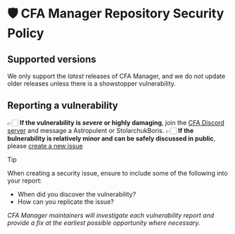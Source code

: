 # 🛡️ CFA Manager Repository Security Policy
## Supported versions
We only support the *latest* releases of CFA Manager, and we do not update older releases unless there is a showstopper vulnerability.

## Reporting a vulnerability
👉🏻 **If the vulnerability is _severe_ or highly damaging**, join the [CFA Discord server](https://discord.gg/C9cPJGz37N) and message a Astropulent or StolarchukBoris.
👉🏻 **If the bulnerability is relatively minor and can be safely discussed in public**, please [create a new issue](https://github.com/AstroHWeston/CFA-Manager/issues/new/choose)

> [!TIP]
> When creating a security issue, ensure to include some of the following into your report:
>- When did you discover the vulnerability?
>- How can you replicate the issue?

_CFA Manager maintainers will investigate each vulnerability report and provide a fix at the earliest possible opportunity where necessary._